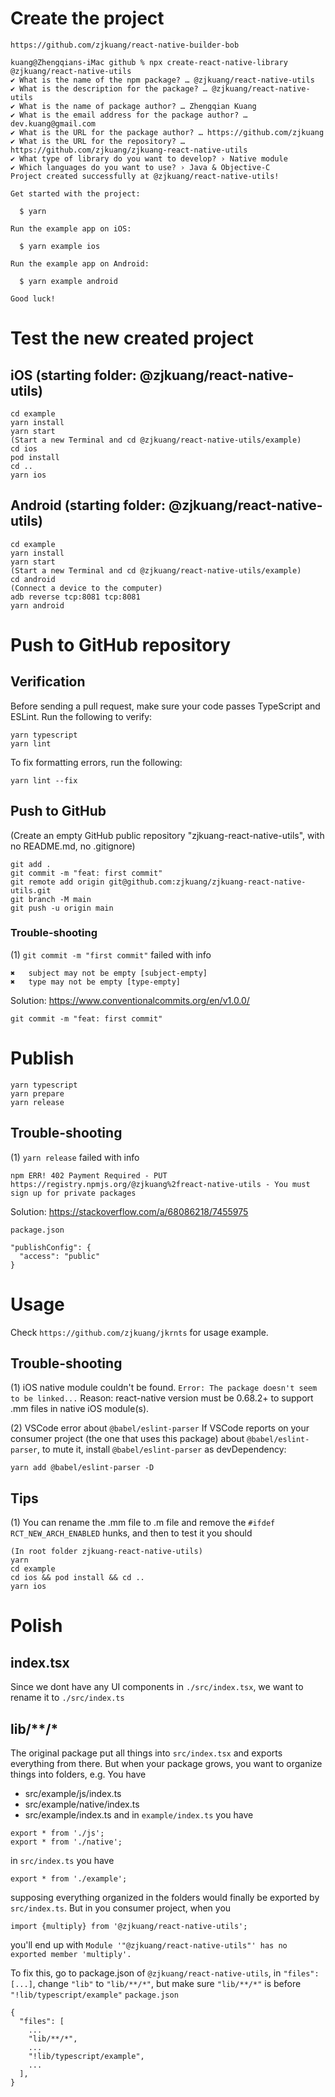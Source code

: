 # Create the project

`https://github.com/zjkuang/react-native-builder-bob`

```
kuang@Zhengqians-iMac github % npx create-react-native-library @zjkuang/react-native-utils
✔ What is the name of the npm package? … @zjkuang/react-native-utils
✔ What is the description for the package? … @zjkuang/react-native-utils
✔ What is the name of package author? … Zhengqian Kuang
✔ What is the email address for the package author? … dev.kuang@gmail.com
✔ What is the URL for the package author? … https://github.com/zjkuang
✔ What is the URL for the repository? … https://github.com/zjkuang/zjkuang-react-native-utils
✔ What type of library do you want to develop? › Native module
✔ Which languages do you want to use? › Java & Objective-C
Project created successfully at @zjkuang/react-native-utils!

Get started with the project:

  $ yarn

Run the example app on iOS:

  $ yarn example ios

Run the example app on Android:

  $ yarn example android

Good luck!
```

# Test the new created project

## iOS (starting folder: @zjkuang/react-native-utils)

```
cd example
yarn install
yarn start
(Start a new Terminal and cd @zjkuang/react-native-utils/example)
cd ios
pod install
cd ..
yarn ios
```

## Android (starting folder: @zjkuang/react-native-utils)
```
cd example
yarn install
yarn start
(Start a new Terminal and cd @zjkuang/react-native-utils/example)
cd android
(Connect a device to the computer)
adb reverse tcp:8081 tcp:8081
yarn android
```

# Push to GitHub repository

## Verification

Before sending a pull request, make sure your code passes TypeScript and ESLint. Run the following to verify:

```
yarn typescript
yarn lint
```

To fix formatting errors, run the following:

```
yarn lint --fix
```

## Push to GitHub

(Create an empty GitHub public repository "zjkuang-react-native-utils", with no README.md, no .gitignore)

```
git add .
git commit -m "feat: first commit"
git remote add origin git@github.com:zjkuang/zjkuang-react-native-utils.git
git branch -M main
git push -u origin main
```

### Trouble-shooting

(1) `git commit -m "first commit"` failed with info
```
✖   subject may not be empty [subject-empty]
✖   type may not be empty [type-empty]
```
Solution:
https://www.conventionalcommits.org/en/v1.0.0/

`git commit -m "feat: first commit"`

# Publish

```
yarn typescript
yarn prepare
yarn release
```

## Trouble-shooting

(1) `yarn release` failed with info
```
npm ERR! 402 Payment Required - PUT https://registry.npmjs.org/@zjkuang%2freact-native-utils - You must sign up for private packages
```
Solution:
https://stackoverflow.com/a/68086218/7455975

`package.json`
```
"publishConfig": {
  "access": "public"
}
```

# Usage

Check `https://github.com/zjkuang/jkrnts` for usage example.

## Trouble-shooting

(1) iOS native module couldn't be found. `Error: The package doesn't seem to be linked...`
Reason: react-native version must be 0.68.2+ to support .mm files in native iOS module(s).

(2) VSCode error about `@babel/eslint-parser`
If VSCode reports on your consumer project (the one that uses this package) about `@babel/eslint-parser`, to mute it, install `@babel/eslint-parser` as devDependency:
```
yarn add @babel/eslint-parser -D
```

## Tips

(1) You can rename the .mm file to .m file and remove the `#ifdef RCT_NEW_ARCH_ENABLED` hunks, and then to test it you should
```
(In root folder zjkuang-react-native-utils)
yarn
cd example
cd ios && pod install && cd ..
yarn ios
```

# Polish

## index.tsx

Since we dont have any UI components in `./src/index.tsx`, we want to rename it to `./src/index.ts`

## lib/**/*

The original package put all things into `src/index.tsx` and exports everything from there. But when your package grows, you want to organize things into folders, e.g.
You have
 - src/example/js/index.ts
 - src/example/native/index.ts
 - src/example/index.ts
and in `example/index.ts` you have
```
export * from './js';
export * from './native';
```
in `src/index.ts` you have
```
export * from './example';
```
supposing everything organized in the folders would finally be exported by `src/index.ts`. But in you consumer project, when you
```
import {multiply} from '@zjkuang/react-native-utils';
```
you'll end up with `Module '"@zjkuang/react-native-utils"' has no exported member 'multiply'.`

To fix this, go to package.json of `@zjkuang/react-native-utils`, in `"files": [...]`, change `"lib"` to `"lib/**/*"`,
but make sure `"lib/**/*"` is before `"!lib/typescript/example"`
`package.json`
```
{
  "files": [
    ...
    "lib/**/*",
    ...
    "!lib/typescript/example",
    ...
  ],
}
```

